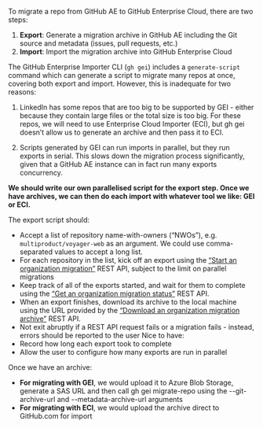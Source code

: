 To migrate a repo from GitHub AE to GitHub Enterprise Cloud, there are two steps:
1. <b>Export</b>: Generate a migration archive in GitHub AE including the Git source and metadata (issues, pull requests, etc.)
1. <b>Import</b>: Import the migration archive into GitHub Enterprise Cloud

The GitHub Enterprise Importer CLI (`gh gei`) includes a `generate-script` command which can generate a script to migrate many repos at once, covering both export and import. However, this is inadequate for two reasons:

1. LinkedIn has some repos that are too big to be supported by GEI - either because they contain large files or the total size is too big. For these repos, we will need to use Enterprise Cloud Importer (ECI), but gh gei doesn’t allow us to generate an archive and then pass it to ECI.


1. Scripts generated by GEI can run imports in parallel, but they run exports in serial. This slows down the migration process significantly, given that a GitHub AE instance can in fact run many exports concurrency.

<b>We should write our own parallelised script for the export step. Once we have archives, we can then do each import with whatever tool we like: GEI or ECI.</b>

The export script should:
* Accept a list of repository name-with-owners (“NWOs”), e.g. `multiproduct/voyager-web` as an argument. We could use comma-separated values to accept a long list.
* For each repository in the list, kick off an export using the [“Start an organization migration”](https://docs.github.com/en/github-ae@latest/rest/migrations/orgs?apiVersion=2022-11-28#start-an-organization-migration) REST API, subject to the limit on parallel migrations
* Keep track of all of the exports started, and wait for them to complete using the [“Get an organization migration status”](https://docs.github.com/en/github-ae@latest/rest/migrations/orgs?apiVersion=2022-11-28#get-an-organization-migration-status) REST API.
* When an export finishes, download its archive to the local machine using the URL provided by the [“Download an organization migration archive”](https://docs.github.com/en/github-ae@latest/rest/migrations/orgs?apiVersion=2022-11-28#download-an-organization-migration-archive) REST API.
* Not exit abruptly if a REST API request fails or a migration fails - instead, errors should be reported to the user
Nice to have: 
* Record how long each export took to complete 
* Allow the user to configure how many exports are run in parallel

Once we have an archive:
* <b>For migrating with GEI</b>, we would upload it to Azure Blob Storage, generate a SAS URL and then call gh gei migrate-repo using the --git-archive-url and --metadata-archive-url arguments
* <b>For migrating with ECI</b>, we would upload the archive direct to GitHub.com for import
